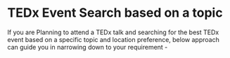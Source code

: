 # TEDx Event Search based on a topic
If you are Planning to attend a TEDx talk and searching for the best TEDx event based on a specific topic and location preference, below approach can guide you in narrowing down to your requirement - 
